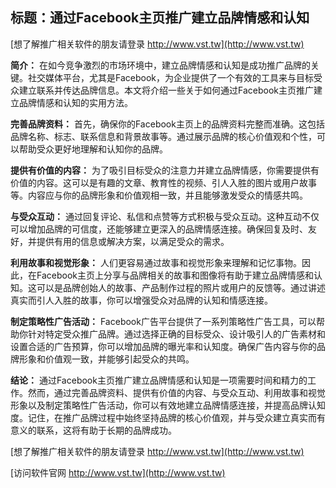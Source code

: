 ## **标题：通过Facebook主页推广建立品牌情感和认知**

[想了解推广相关软件的朋友请登录 http://www.vst.tw](http://www.vst.tw)

**简介：**
在如今竞争激烈的市场环境中，建立品牌情感和认知是成功推广品牌的关键。社交媒体平台，尤其是Facebook，为企业提供了一个有效的工具来与目标受众建立联系并传达品牌信息。本文将介绍一些关于如何通过Facebook主页推广建立品牌情感和认知的实用方法。

**完善品牌资料：**
首先，确保你的Facebook主页上的品牌资料完整而准确。这包括品牌名称、标志、联系信息和背景故事等。通过展示品牌的核心价值观和个性，可以帮助受众更好地理解和认知你的品牌。

**提供有价值的内容：**
为了吸引目标受众的注意力并建立品牌情感，你需要提供有价值的内容。这可以是有趣的文章、教育性的视频、引人入胜的图片或用户故事等。内容应与你的品牌形象和价值观相一致，并且能够激发受众的情感共鸣。

**与受众互动：**
通过回复评论、私信和点赞等方式积极与受众互动。这种互动不仅可以增加品牌的可信度，还能够建立更深入的品牌情感连接。确保回复及时、友好，并提供有用的信息或解决方案，以满足受众的需求。

**利用故事和视觉形象：**
人们更容易通过故事和视觉形象来理解和记忆事物。因此，在Facebook主页上分享与品牌相关的故事和图像将有助于建立品牌情感和认知。这可以是品牌创始人的故事、产品制作过程的照片或用户的反馈等。通过讲述真实而引人入胜的故事，你可以增强受众对品牌的认知和情感连接。

**制定策略性广告活动：**
Facebook广告平台提供了一系列策略性广告工具，可以帮助你针对特定受众推广品牌。通过选择正确的目标受众、设计吸引人的广告素材和设置合适的广告预算，你可以增加品牌的曝光率和认知度。确保广告内容与你的品牌形象和价值观一致，并能够引起受众的共鸣。

**结论：**
通过Facebook主页推广建立品牌情感和认知是一项需要时间和精力的工作。然而，通过完善品牌资料、提供有价值的内容、与受众互动、利用故事和视觉形象以及制定策略性广告活动，你可以有效地建立品牌情感连接，并提高品牌认知度。记住，在推广品牌过程中始终坚持品牌的核心价值观，并与受众建立真实而有意义的联系，这将有助于长期的品牌成功。

[想了解推广相关软件的朋友请登录 http://www.vst.tw](http://www.vst.tw)


[访问软件官网 http://www.vst.tw](http://www.vst.tw)
